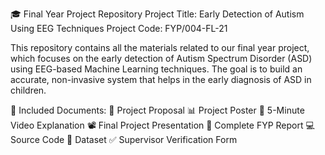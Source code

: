 🎓 Final Year Project Repository
Project Title: Early Detection of Autism Using EEG Techniques
Project Code: FYP/004-FL-21

This repository contains all the materials related to our final year project, which focuses on the early detection of Autism Spectrum Disorder (ASD) using EEG-based Machine Learning techniques. The goal is to build an accurate, non-invasive system that helps in the early diagnosis of ASD in children.

📂 Included Documents:
📄 Project Proposal
📊 Project Poster
🎥 5-Minute Video Explanation
📽️ Final Project Presentation
📘 Complete FYP Report
💻 Source Code
📁 Dataset
✅ Supervisor Verification Form

